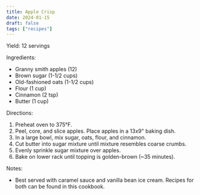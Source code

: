 ```yaml
---
title: Apple Crisp
date: 2024-01-15
draft: false
tags: ["recipes"]
---
```


Yield: 12 servings

Ingredients:
- Granny smith apples (12)
- Brown sugar (1-1/2 cups)
- Old-fashioned oats (1-1/2 cups)
- Flour (1 cup)
- Cinnamon (2 tsp)
- Butter (1 cup)

Directions:
1) Preheat oven to 375°F.
2) Peel, core, and slice apples. Place apples in a 13x9" baking dish.
3) In a large bowl, mix sugar, oats, flour, and cinnamon.
4) Cut butter into sugar mixture until mixture resembles coarse crumbs.
5) Evenly sprinkle sugar mixture over apples.
6) Bake on lower rack until topping is golden-brown (~35 minutes).

Notes:
- Best served with caramel sauce and vanilla bean ice cream. Recipes for both can be found in this cookbook.
